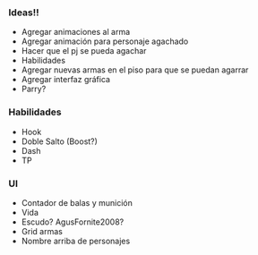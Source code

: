### Ideas!!
 - Agregar animaciones al arma
 - Agregar animación para personaje agachado
 - Hacer que el pj se pueda agachar
 - Habilidades
 - Agregar nuevas armas en el piso para que se puedan agarrar 
 - Agregar interfaz gráfica 
 - Parry?

### Habilidades
 - Hook
 - Doble Salto (Boost?)
 - Dash
 - TP
### UI
- Contador de balas y munición
- Vida
- Escudo? AgusFornite2008?
- Grid armas
- Nombre arriba de personajes

